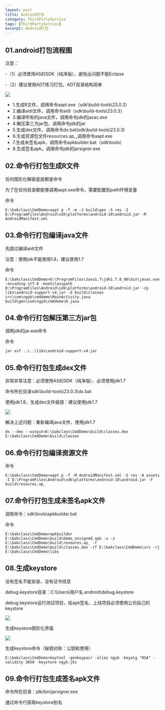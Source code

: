 ```yaml
---
layout: post
title: Android打包
category: ThirdPartyService
tags: [ThirdPartyService]
excerpt: Android打包
---
```


## 01.android打包流程图 ##

注意：

-（1）必须使用AS的SDK（纯净版），避免出问题不能Eclipse

-（2）建议使用ADT练习打包，ADT目录结构简单

![](http://www.nangongyibin.com/assets/images/Android/Other/32.png)

- 1.生成R文件，调用命令aapt.exe（sdk\build-tools\23.0.3） 
- 2.编译aidl文件，调用命令aidl（sdk\build-tools\23.0.3） 
- 3.编译所有的java文件，调用命令jdk的javac.exe 
- 4.解压第三方jar包，调用命令jdk的jar 
- 5.生成dex文件，调用命令dx.bat(sdk\build-tools\23.0.3) 
- 6.生成资源包文件resources.ap_,调用命令aapt.exe 
- 7.生成未签名apk，调用命令apkbuilder.bat（sdk\tools） 
- 8.生成签名apk，调用命令jdk的jarsigner.exe

## 02.命令行打包生成R文件 ##

任何图形化解密底层都是命令

为了在任何目录都能够调用aapt.exe命令，需要配置到path环境变量 

命令

    E:\bakclass\CmdDemo>aapt p -f -m -J build\gen -S res -I D:\ProgramFiles\Android\sdk\platforms\android-18\android.jar -M AndroidManifest.xml


## 03.命令行打包编译java文件 ##

先跳过编译aidl文件 

注意：使用jdk不能使用1.8，建议使用1.7

命令

	E:\bakclass\CmdDemo>D:\ProgramFiles\Java1.7\jdk1.7.0_80\bin\javac.exe -encoding utf-8 -bootclasspath D:\ProgramFiles\Android\sdk\platforms\android-18\android.jar -cp libs\android-support-v4.jar -d build\classes src\com\ngyb\cmddemo\MainActivity.java build\gen\com\ngyb\cmddemo\R.java


## 04.命令行打包解压第三方jar包 ##

调用jdk的jar.exe命令

命令

	jar xvf ..\..\libs\android-support-v4.jar


## 05.命令行打包生成dex文件 ##

非常非常注意：必须使用AS的SDK（纯净版）、必须使用jdk1.7

命令所在目录sdk\build-tools\23.0.3\dx.bat

使用jdk1.8，生成dex文件报错：建议使用jdk1.7

![](http://www.nangongyibin.com/assets/images/Android/Other/33.png)



解决上述问题：重新编译java文件，使用jdk1.7

	dx --dex --output=E:\bakclass\CmdDemo\build\classes.dex E:\bakclass\CmdDemo\build\classes


## 06.命令行打包编译资源文件 ##

命令

	E:\bakclass\CmdDemo>aapt p -f -M AndroidManifest.xml -S res -A assets -I D:\ProgramFiles\Android\sdk\platforms\android-18\android.jar -F build\resoures.ap_

## 07.命令行打包生成未签名apk文件 ##

调用命令：sdk\tools\apkbuilder.bat

命令

	E:\bakclass\CmdDemo>apkbuilder E:\bakclass\CmdDemo\build\Demo_unsigned.apk -u -z E:\bakclass\CmdDemo\build\resoures.ap_ -f E:\bakclass\CmdDemo\build\classes.dex -rf E:\bakclass\CmdDemo\src -rj E:\bakclass\CmdDemo\libs

## 08.生成keystore ##

没有签名不能安装，没有证书信息

debug.keystore目录：C:\Users\用户名.android\debug.keystore

debug.keystore运行测试项目，给apk签名，上线项目必须使用公司自己的keystore

![](http://www.nangongyibin.com/assets/images/Android/Other/34.png)

生成keystore图形化界面

![](http://www.nangongyibin.com/assets/images/Android/Other/35.png)

生成keystore命令（秘钥对称：公钥和使用）

	E:\bakclass\CmdDemo>keytool -genkeypair -alias ngyb -keyalg "RSA" -validity 3650 -keystore ngyb.jks

## 09.命令行打包生成签名apk文件 ##

命令所在目录：jdk/bin/jarsigner.exe

通过命令行获取keystore别名

